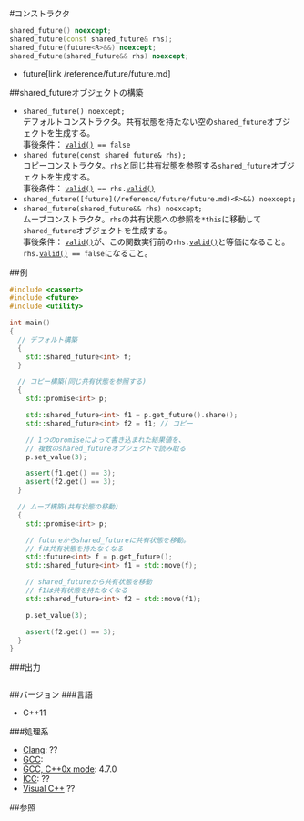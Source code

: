 #コンストラクタ
```cpp
shared_future() noexcept;
shared_future(const shared_future& rhs);
shared_future(future<R>&&) noexcept;
shared_future(shared_future&& rhs) noexcept;
```
* future[link /reference/future/future.md]

##shared_futureオブジェクトの構築
- `shared_future() noexcept;`<br/>デフォルトコンストラクタ。共有状態を持たない空の`shared_future`オブジェクトを生成する。<br/>事後条件： [`valid()`](./valid.md)` == false`
- `shared_future(const shared_future& rhs);`<br/>コピーコンストラクタ。`rhs`と同じ共有状態を参照する`shared_future`オブジェクトを生成する。<br/>事後条件： [`valid()`](./valid.md)` == rhs.`[`valid()`](./valid.md)
- `shared_future([future](/reference/future/future.md)<R>&&) noexcept;`
- `shared_future(shared_future&& rhs) noexcept;`<br/>ムーブコンストラクタ。`rhs`の共有状態への参照を`*this`に移動して`shared_future`オブジェクトを生成する。<br/>事後条件： [`valid()`](./valid.md)が、この関数実行前の`rhs.`[`valid()`](./valid.md)と等価になること。`rhs.`[`valid()`](./valid.md)` == false`になること。


##例
```cpp
#include <cassert>
#include <future>
#include <utility>

int main()
{
  // デフォルト構築
  {
    std::shared_future<int> f;
  }

  // コピー構築(同じ共有状態を参照する)
  {
    std::promise<int> p;

    std::shared_future<int> f1 = p.get_future().share();
    std::shared_future<int> f2 = f1; // コピー

    // 1つのpromiseによって書き込まれた結果値を、
    // 複数のshared_futureオブジェクトで読み取る
    p.set_value(3);

    assert(f1.get() == 3);
    assert(f2.get() == 3);
  }

  // ムーブ構築(共有状態の移動)
  {
    std::promise<int> p;

    // futureからshared_futureに共有状態を移動。
    // fは共有状態を持たなくなる
    std::future<int> f = p.get_future();
    std::shared_future<int> f1 = std::move(f);

    // shared_futureから共有状態を移動
    // f1は共有状態を持たなくなる
    std::shared_future<int> f2 = std::move(f1);

    p.set_value(3);

    assert(f2.get() == 3);
  }
}
```

###出力
```
```

##バージョン
###言語
- C++11

###処理系
- [Clang](/implementation#clang.md): ??
- [GCC](/implementation#gcc.md): 
- [GCC, C++0x mode](/implementation#gcc.md): 4.7.0
- [ICC](/implementation#icc.md): ??
- [Visual C++](/implementation#visual_cpp.md) ??


##参照


